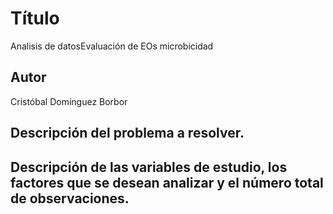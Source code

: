 # Título
Analisis de datosEvaluación de EOs microbicidad 

## Autor
Cristóbal Domínguez Borbor

## Descripción del problema a resolver.

## Descripción de las variables de estudio, los factores que se desean analizar y el número total de observaciones.



